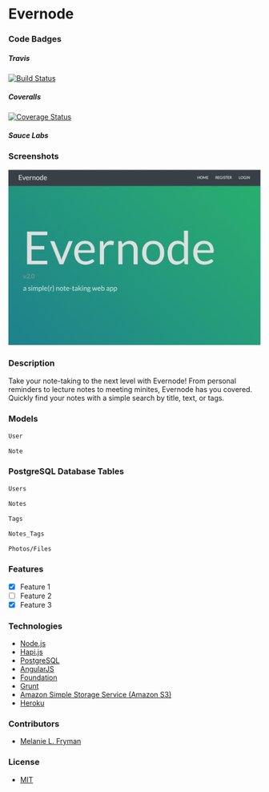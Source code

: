 Evernode
==========

### Code Badges
##### Travis
[![Build Status](https://travis-ci.org/mlfryman/evernode2.svg)](https://travis-ci.org/mlfryman/evernode2)

##### Coveralls
[![Coverage Status](https://coveralls.io/repos/mlfryman/evernode2/badge.png)](https://coveralls.io/r/mlfryman/evernode2)

##### Sauce Labs


### Screenshots
![Image1](https://raw.githubusercontent.com/mlfryman/evernode/master/docs/screenshots/evernode_home.png)

### Description
Take your note-taking to the next level with Evernode! From personal reminders to lecture notes to meeting minites, Evernode has you covered. Quickly find your notes with a simple search by title, text, or tags.

### Models
```
User

```

```
Note

```

### PostgreSQL Database Tables
```
Users

```

```
Notes

```

```
Tags

```

```
Notes_Tags

```

```
Photos/Files

```

### Features
- [x] Feature 1
- [ ] Feature 2
- [x] Feature 3

### Technologies
- [Node.js](http://nodejs.org/)
- [Hapi.js](http://hapijs.com/)
- [PostgreSQL](http://www.postgresql.org/)
- [AngularJS](https://angularjs.org/)
- [Foundation](http://foundation.zurb.com/)
- [Grunt](http://gruntjs.com/)
- [Amazon Simple Storage Service (Amazon S3)](http://aws.amazon.com/s3/)
- [Heroku](https://www.heroku.com/)

### Contributors
- [Melanie L. Fryman](https://github.com/mlfryman)

### License
- [MIT](LICENSE)
